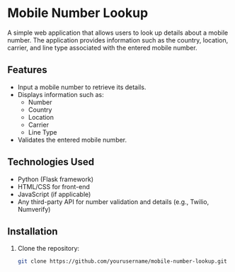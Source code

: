 # Mobile Number Lookup

A simple web application that allows users to look up details about a mobile number. The application provides information such as the country, location, carrier, and line type associated with the entered mobile number.

## Features

- Input a mobile number to retrieve its details.
- Displays information such as:
  - Number
  - Country
  - Location
  - Carrier
  - Line Type
- Validates the entered mobile number.

## Technologies Used

- Python (Flask framework)
- HTML/CSS for front-end
- JavaScript (if applicable)
- Any third-party API for number validation and details (e.g., Twilio, Numverify)

## Installation

1. Clone the repository:
   ```bash
   git clone https://github.com/yourusername/mobile-number-lookup.git
